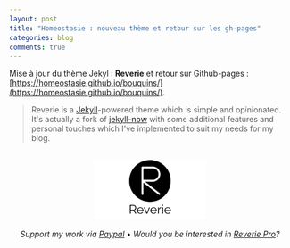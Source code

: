```yaml
---
layout: post
title: "Homeostasie : nouveau thème et retour sur les gh-pages"
categories: blog
comments: true
---
```


Mise à jour du thème Jekyl : **Reverie** et retour sur Github-pages : [https://homeostasie.github.io/bouquins/](https://homeostasie.github.io/bouquins/).

> Reverie is a [Jekyll](https://jekyllrb.com/)-powered theme which is simple and opinionated. It's actually a fork of [jekyll-now](https://github.com/barryclark/jekyll-now) with some additional features and personal touches which I've implemented to suit my needs for my blog.

<div align="center">
  <br>
  <img src="/images/reverie-text.png" alt="Reverie" width="200"/>
  <br>  
  <p align="center">
    <i>Support my work via <a href="https://paypal.me/AmitMerchant">Paypal</a></i>
    •
    <i>Would you be interested in <a href="https://www.producthunt.com/upcoming/reverie-pro">Reverie Pro</a>?</i>
  </p>
</div>


